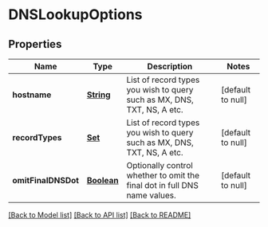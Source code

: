 # DNSLookupOptions
## Properties

Name | Type | Description | Notes
------------ | ------------- | ------------- | -------------
**hostname** | [**String**](string) | List of record types you wish to query such as MX, DNS, TXT, NS, A etc. | [default to null]
**recordTypes** | [**Set**](string) | List of record types you wish to query such as MX, DNS, TXT, NS, A etc. | [default to null]
**omitFinalDNSDot** | [**Boolean**](boolean) | Optionally control whether to omit the final dot in full DNS name values. | [default to null]

[[Back to Model list]](../README#documentation-for-models) [[Back to API list]](../README#documentation-for-api-endpoints) [[Back to README]](../README)

